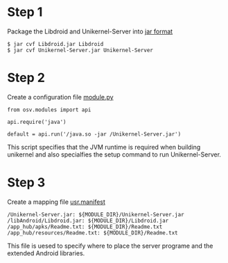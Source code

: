 # Step 1
Package the Libdroid and Unikernel-Server into [jar format](https://github.com/CGCL-codes/Libdroid/blob/master/example/DynamicLinker)
```
$ jar cvf Libdroid.jar Libdroid
$ jar cvf Unikernel-Server.jar Unikernel-Server
```
# Step 2
Create a configuration file [module.py](https://github.com/CGCL-codes/Libdroid/blob/master/example/DynamicLinker/module.py)
```
from osv.modules import api

api.require('java')

default = api.run('/java.so -jar /Unikernel-Server.jar')
```
This script specifies that the JVM runtime is required when building unikernel and also specialfies the setup command to run Unikernel-Server.

# Step 3
Create a mapping file [usr.manifest](https://github.com/CGCL-codes/Libdroid/blob/master/example/DynamicLinker/usr.manifest)
```
/Unikernel-Server.jar: ${MODULE_DIR}/Unikernel-Server.jar
/libAndroid/Libdroid.jar: ${MODULE_DIR}/Libdroid.jar
/app_hub/apks/Readme.txt: ${MODULE_DIR}/Readme.txt
/app_hub/resources/Readme.txt: ${MODULE_DIR}/Readme.txt
```
This file is uesed to specify where to place the server programe and the extended Android libraries.
